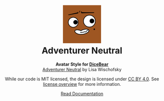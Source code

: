 <h1 align="center"><img src="./tests/svg/0.svg" width="124" /> <br />Adventurer Neutral</h1>
<p align="center">
  <strong>Avatar Style for <a href="https://dicebear.com/">DiceBear</a></strong><br />
    <a href="https://www.instagram.com/lischis_adventures/">Adventurer Neutral</a>
    by Lisa Wischofsky
</p>

<p align="center">
  While our code is MIT licensed, the design is licensed under
    <a href="https://creativecommons.org/licenses/by/4.0/">CC BY 4.0</a>.
  See <a href="https://dicebear.com/licenses">license overview</a> for more information.
</p>

<p align="center">
  <a href="https://dicebear.com/styles/adventurer-neutral">
    Read Documentation
  </a>
</p>
